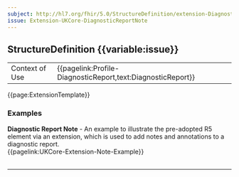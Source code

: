 ```yaml
---
subject: http://hl7.org/fhir/5.0/StructureDefinition/extension-DiagnosticReport.note
issue: Extension-UKCore-DiagnosticReportNote
---
```

## StructureDefinition {{variable:issue}}

<table id="addToTranspose">
<tr><td>Context of Use</td>
<td>{{pagelink:Profile-DiagnosticReport,text:DiagnosticReport}}</td>
</tr>
</table>

{{page:ExtensionTemplate}}

<div id="Examples" class="tabcontent">
  <h3>Examples</h3>
  <b>Diagnostic Report Note</b> - An example to illustrate the pre-adopted R5 element via an extension, which is used to add notes and annotations to a diagnostic report.<br>
  {{pagelink:UKCore-Extension-Note-Example}}
  <br><br>
</div>

---